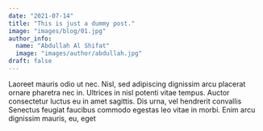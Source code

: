 ```yaml
---
date: "2021-07-14"
title: "This is just a dummy post."
image: "images/blog/01.jpg"
author_info: 
  name: "Abdullah Al Shifat"
  image: "images/author/abdullah.jpg"
draft: false
---
```


Laoreet mauris odio ut nec. Nisl, sed adipiscing dignissim arcu placerat ornare pharetra nec in. Ultrices in nisl potenti vitae tempus. Auctor consectetur luctus eu in amet sagittis. Dis urna, vel hendrerit convallis Senectus feugiat faucibus commodo egestas leo vitae in morbi. Enim arcu dignissim mauris, eu, eget
